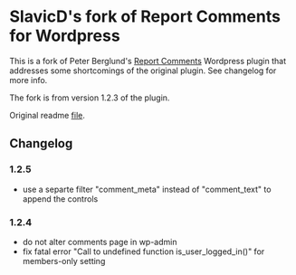 # SlavicD's fork of Report Comments for Wordpress
This is a fork of Peter Berglund's [Report Comments](https://wordpress.org/plugins/reportcomments) Wordpress plugin that addresses
some shortcomings of the original plugin. See changelog for more info.

The fork is from version 1.2.3 of the plugin. 

Original readme [file](./readme.txt).

## Changelog
### 1.2.5
* use a separte filter "comment_meta" instead of "comment_text" to append the controls
### 1.2.4
* do not alter comments page in wp-admin
* fix fatal error "Call to undefined function is_user_logged_in()" for members-only setting
